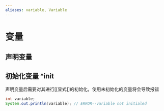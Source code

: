 ```yaml
---
aliases: variable, Variable
---
```

# 变量
## 声明变量
## 初始化变量 ^init
声明变量后需要对其进行[[显式]]的初始化，使用未初始化的变量将会导致报错
```java
int variable;
System.out.println(variable); // ERROR--variable not initialed
```
